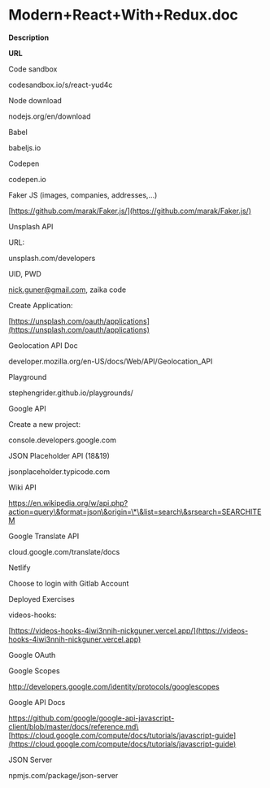 # Modern+React+With+Redux.doc

**Description**

**URL**

Code sandbox

codesandbox.io/s/react-yud4c

Node download

nodejs.org/en/download

Babel

babeljs.io

Codepen

codepen.io

Faker JS (images, companies, addresses,…)

[https://github.com/marak/Faker.js/](https://github.com/marak/Faker.js/)

Unsplash API

URL:

unsplash.com/developers

UID, PWD

nick.guner@gmail.com, zaika code

Create Application:

[https://unsplash.com/oauth/applications](https://unsplash.com/oauth/applications)

Geolocation API Doc

developer.mozilla.org/en-US/docs/Web/API/Geolocation\_API

Playground

stephengrider.github.io/playgrounds/

Google API

Create a new project:

console.developers.google.com

JSON Placeholder API (18&19)

jsonplaceholder.typicode.com

Wiki API

https://en.wikipedia.org/w/api.php?action=query\&format=json\&origin=\*\&list=search\&srsearch=SEARCHITEM

Google Translate API

cloud.google.com/translate/docs

Netlify

Choose to login with Gitlab Account

Deployed Exercises

videos-hooks:

[https://videos-hooks-4iwi3nnih-nickguner.vercel.app/](https://videos-hooks-4iwi3nnih-nickguner.vercel.app)

Google OAuth

Google Scopes

http://developers.google.com/identity/protocols/googlescopes

Google API Docs

https://github.com/google/google-api-javascript-client/blob/master/docs/reference.md\
[https://cloud.google.com/compute/docs/tutorials/javascript-guide](https://cloud.google.com/compute/docs/tutorials/javascript-guide)

JSON Server

npmjs.com/package/json-server
